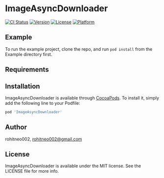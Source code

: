 # ImageAsyncDownloader

[![CI Status](https://img.shields.io/travis/rohitneo002/ImageAsyncDownloader.svg?style=flat)](https://travis-ci.org/rohitneo002/ImageAsyncDownloader)
[![Version](https://img.shields.io/cocoapods/v/ImageAsyncDownloader.svg?style=flat)](https://cocoapods.org/pods/ImageAsyncDownloader)
[![License](https://img.shields.io/cocoapods/l/ImageAsyncDownloader.svg?style=flat)](https://cocoapods.org/pods/ImageAsyncDownloader)
[![Platform](https://img.shields.io/cocoapods/p/ImageAsyncDownloader.svg?style=flat)](https://cocoapods.org/pods/ImageAsyncDownloader)

## Example

To run the example project, clone the repo, and run `pod install` from the Example directory first.

## Requirements

## Installation

ImageAsyncDownloader is available through [CocoaPods](https://cocoapods.org). To install
it, simply add the following line to your Podfile:

```ruby
pod 'ImageAsyncDownloader'
```

## Author

rohitneo002, rohitneo002@gmail.com

## License

ImageAsyncDownloader is available under the MIT license. See the LICENSE file for more info.
